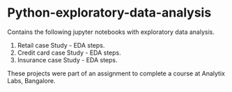 # Python-exploratory-data-analysis
Contains the following jupyter notebooks with exploratory data analysis.
1) Retail case Study - EDA steps.
2) Credit card case Study - EDA steps.
3) Insurance case Study - EDA steps.

These projects were part of an assignment to complete a course at Analytix Labs, Bangalore.
